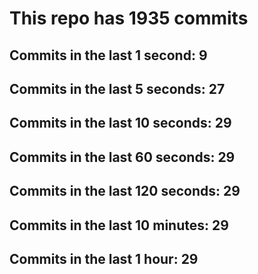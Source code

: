 # This repo has 1935 commits

## Commits in the last 1 second: 9
## Commits in the last 5 seconds: 27
## Commits in the last 10 seconds: 29
## Commits in the last 60 seconds: 29
## Commits in the last 120 seconds: 29
## Commits in the last 10 minutes: 29
## Commits in the last 1 hour: 29
